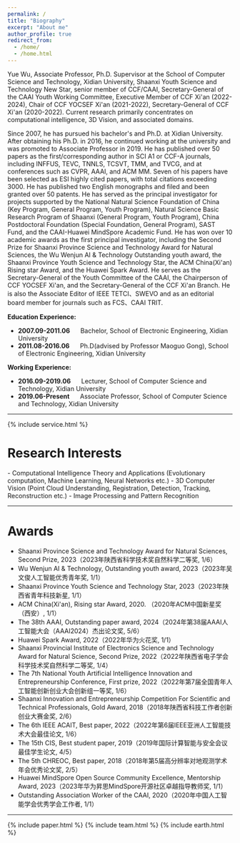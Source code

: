 ```yaml
---
permalink: /
title: "Biography"
excerpt: "About me"
author_profile: true
redirect_from: 
  - /home/
  - /home.html
---
```


Yue Wu, Associate Professor, Ph.D. Supervisor at the School of Computer Science and Technology, Xidian University, Shaanxi Youth Science and Technology New Star, senior member of CCF/CAAI, Secretary-General of the CAAI Youth Working Committee, Executive Member of CCF Xi'an (2022-2024), Chair of CCF YOCSEF Xi'an (2021-2022), Secretary-General of CCF Xi'an (2020-2022). Current research primarily concentrates on computational intelligence, 3D Vision, and associated domains.

Since 2007, he has pursued his bachelor's and Ph.D. at Xidian University. After obtaining his Ph.D. in 2016, he continued working at the university and was promoted to Associate Professor in 2019. He has published over 50 papers as the first/corresponding author in SCI A1 or CCF-A journals, including INFFUS, TEVC, TNNLS, TCSVT, TMM, and TVCG, and at conferences such as CVPR, AAAI, and ACM MM. Seven of his papers have been selected as ESI highly cited papers, with total citations exceeding 3000. He has published two English monographs and filed and been granted over 50 patents. He has served as the principal investigator for projects supported by the National Natural Science Foundation of China (Key Program, General Program, Youth Program), Natural Science Basic Research Program of Shaanxi (General Program, Youth Program), China Postdoctoral Foundation (Special Foundation, General Program), SAST Fund, and the CAAI-Huawei MindSpore Academic Fund. He has won over 10 academic awards as the first principal investigator, including the Second Prize for Shaanxi Province Science and Technology Award for Natural Sciences, the Wu Wenjun AI & Technology Outstanding youth award, the Shaanxi Province Youth Science and Technology Star, the ACM China(Xi'an) Rising star Award, and the Huawei Spark Award. He serves as the Secretary-General of the Youth Committee of the CAAI, the Chairperson of CCF YOCSEF Xi'an, and the Secretary-General of the CCF Xi'an Branch. He is also the Associate Editor of IEEE TETCI、SWEVO and as an editorial board member for journals such as FCS、CAAI TRIT.

<p><b>Education Experience:</b></p>
<ul>
<li>
  <b>2007.09-2011.06</b> &nbsp;&nbsp;&nbsp;&nbsp; Bachelor, School of Electronic Engineering, Xidian University
</li>
<li>
  <b>2011.08-2016.06</b> &nbsp;&nbsp;&nbsp;&nbsp; Ph.D(advised by Professor Maoguo Gong), School of Electronic Engineering, Xidian University
</li>
</ul>


<p><b>Working Experience:</b></p>
<ul>
  <li>
  <b>2016.09-2019.06</b> &nbsp;&nbsp;&nbsp;&nbsp; Lecturer, School of Computer Science and Technology, Xidian University
</li>
<li>
  <b>2019.06-Present</b> &nbsp;&nbsp;&nbsp;&nbsp; Associate Professor, School of Computer Science and Technology, Xidian University
</li>
</ul>
<hr>
  
{% include service.html %} 

<h1 id="ResearchInterests">Research Interests</h1>
- Computational Intelligence Theory and Applications (Evolutionary computation, Machine Learning, Neural Networks etc.)
- 3D Computer Vision (Point Cloud Understanding, Registration, Detection, Tracking, Reconstruction etc.)
- Image Processing and Pattern Recognition
<hr>

<h1 id="Awards">Awards</h1>

- Shaanxi Province Science and Technology Award for Natural Sciences, Second Prize, 2023（2023年陕西省科学技术奖自然科学二等奖, 1/6）
- Wu Wenjun AI & Technology, Outstanding youth award, 2023（2023年吴文俊人工智能优秀青年奖, 1/1）
- Shaanxi Province Youth Science and Technology Star, 2023（2023年陕西省青年科技新星, 1/1）
- ACM China(Xi'an), Rising star Award, 2020. （2020年ACM中国新星奖（西安）, 1/1）
- The 38th AAAI, Outstanding paper award, 2024（2024年第38届AAAI人工智能大会（AAAI2024）杰出论文奖, 5/6）
- Huawei Spark Award, 2022（2022年华为火花奖, 1/1）
- Shaanxi Provincial Institute of Electronics Science and Technology Award for Natural Science, Second Prize, 2022（2022年陕西省电子学会科学技术奖自然科学二等奖, 1/4）
- The 7th National Youth Artificial Intelligence Innovation and Entrepreneurship Conference, First prize, 2022（2022年第7届全国青年人工智能创新创业大会创新组一等奖, 1/6）
- Shaanxi Innovation and Entrepreneurship Competition For Scientific and Technical Professionals, Gold Award, 2018（2018年陕西省科技工作者创新创业大赛金奖, 2/6）
- The 6th IEEE ACAIT, Best paper, 2022（2022年第6届IEEE亚洲人工智能技术大会最佳论文, 1/6）
- The 15th CIS, Best student paper, 2019（2019年国际计算智能与安全会议最佳学生论文, 4/5）
- The 5th CHREOC, Best paper, 2018（2018年第5届高分辨率对地观测学术年会优秀论文奖, 2/5）
- Huawei MindSpore Open Source Community Excellence, Mentorship Award, 2023（2023年华为昇思MindSpore开源社区卓越指导教师奖, 1/1）
- Outstanding Association Worker of the CAAI, 2020（2020年中国人工智能学会优秀学会工作者, 1/1）
<hr>

{% include paper.html %} 
{% include team.html %} 
{% include earth.html %} 
